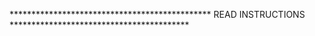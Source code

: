 ********************************************** READ INSTRUCTIONS *****************************************
